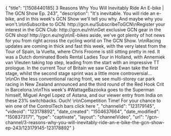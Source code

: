 {
    "title": "[1508440185] 3 Reasons Why You Will Inevitably Ride An E-bike | The GCN Show Ep. 243",
    "description": "It's inevitable. You will ride an e-bike, and in this week's GCN Show we'll tell you why. And maybe why you won't.\n\nSubscribe to GCN: http:\/\/gcn.eu\/SubscribeToGCN\nRegister your interest in the GCN Club: http:\/\/gcn.eu\/nh\nGet exclusive GCN gear in the GCN shop! http:\/\/gcn.eu\/ng\n\nE-bikes aside, we've got plenty of hot news for you from right across the cycling world on The GCN Show. \n\nRacing updates are coming in thick and fast this week, with the very latest from the Tour of Spain, la Vuelta, where Chris Froome is still sitting pretty in red. It was a Dutch dominated Boels Rental Ladies Tour in Holland, with Annemiek van Vleuten taking top step, leading from the start with an impressive TT prologue. In the current Tour of Britain we saw Caleb Ewan take the first stage, whilst the second stage sprint was a little more controversial... \n\nOn the less conventional racing front, we see multi-storey car park racing in New Zealand announced and the third round of the Red Hook Crit in Barcelona.\n\nThis week's #WattageBazooka goes to the Superman himself, Miguel Angel Lopez of Astana, and our viewer entry from India on these 23% switchbacks. Ouch! \n\nCompetition Time! For your chance to win one of the ControlTech bars click here ",
    "channelid": "123179145",
    "videoid": "123178892",
    "date_created": "1504637664",
    "date_modified": "1508373171",
    "type": "captivate",
    "layout": "channelVideo",
    "url": "\/gcn-channel\/3-reasons-why-you-will-inevitably-ride-an-e-bike-the-gcn-show-ep-243\/123179145-123178892"
}